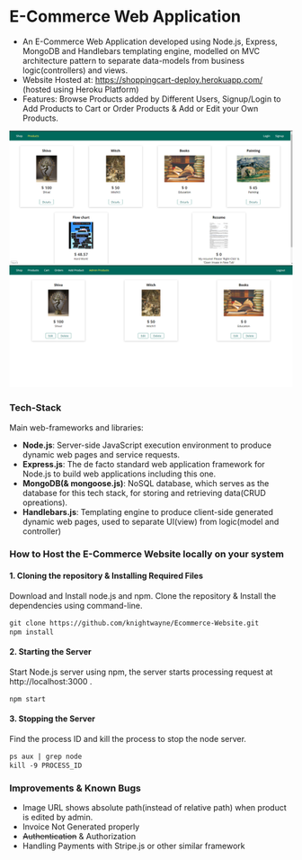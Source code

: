 # E-Commerce Web Application
* An E-Commerce Web Application developed using Node.js, Express, MongoDB and Handlebars templating engine, modelled on MVC architecture pattern to separate data-models from business logic(controllers) and views.
* Website Hosted at: https://shoppingcart-deploy.herokuapp.com/ (hosted using Heroku Platform)
* Features: Browse Products added by Different Users, Signup/Login to Add Products to Cart or Order Products & Add or Edit your Own Products.

![](/public/ShoppingCart1.png)
![](/public/ShoppingCart2.png)
### Tech-Stack
Main web-frameworks and libraries:
* **Node.js**: Server-side JavaScript execution environment to produce dynamic web pages and service requests.
* **Express.js**: The de facto standard web application framework for Node.js to build web applications including this one.
* **MongoDB(& mongoose.js)**: NoSQL database, which serves as the database for this tech stack, for storing and retrieving data(CRUD opreations).
* **Handlebars.js**: Templating engine to produce client-side generated dynamic web pages, used to separate UI(view) from logic(model and controller)

### How to Host the E-Commerce Website locally on your system

#### 1. Cloning the repository & Installing Required Files
Download and Install node.js and npm. Clone the repository & Install the dependencies using command-line.
``` 
git clone https://github.com/knightwayne/Ecommerce-Website.git
npm install
```

#### 2. Starting the Server
Start Node.js server using npm, the server starts processing request at http://localhost:3000 .
```
npm start
```

#### 3. Stopping the Server
 Find the process ID and kill the process to stop the node server.
```
ps aux | grep node
kill -9 PROCESS_ID
```

### Improvements & Known Bugs
* Image URL shows absolute path(instead of relative path) when product is edited by admin.
* Invoice Not Generated properly
* ~~Authentication~~ & Authorization
* Handling Payments with Stripe.js or other similar framework
